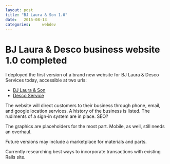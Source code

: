 ```yaml
---
layout: post
title: "BJ Laura & Son 1.0"
date: 	2015-08-13
categories: 	webdev
---
```

# BJ Laura & Desco business website 1.0 completed

I deployed the first version of a brand new website for BJ Laura & Desco Services today, accessible at two urls:

*	[BJ Laura & Son][bjl]
*	[Desco Service][desco]

The website will direct customers to their business through phone, email, and google location services.  A history of the business is listed.  The rudiments of a sign-in system are in place.  SEO?

The graphics are placeholders for the most part.  Mobile, as well, still needs an overhaul.

Future versions may include a marketplace for materials and parts.

Currently researching best ways to incorporate transactions with existing Rails site.

[bjl]:      http://www.bjlaura.com
[desco]:		http://www.descoservice.com
